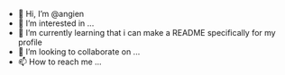 - 👋 Hi, I’m @angien
- 👀 I’m interested in ...
- 🌱 I’m currently learning that i can make a README specifically for my profile
- 💞️ I’m looking to collaborate on ...
- 📫 How to reach me ...

<!---
angien/angien is a ✨ special ✨ repository because its `README.md` (this file) appears on your GitHub profile.
You can click the Preview link to take a look at your changes.
--->
